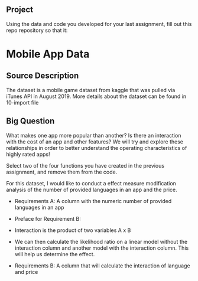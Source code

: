 ## Project

Using the data and code you developed for your last assignment, fill out this repo repository so that it:


# Mobile App Data

## Source Description
The dataset is a mobile game dataset from kaggle that was pulled via iTunes API in August 2019. More details about the dataset can be found in 10-import file

## Big Question
What makes one app more popular than another? Is there an interaction with the cost of an app and other features? We will try and explore these relationships in order to better understand the operating characteristics of highly rated apps!



Select two of the four functions you have created in the previous assignment, and remove them from the code. 


For this dataset, I would like to conduct a effect measure modification analysis of the number of provided languages in an app and the price.

-   Requirements A: A column with the numeric number of provided languages in an app

-   Preface for Requirement B:
-   Interaction is the product of two variables A x B
-   We can then calculate the likelihood ratio on a linear model without the interaction column and another model with the interaction column. This will help us determine the effect.

-   Requirements B: A column that will calculate the interaction of language and price
